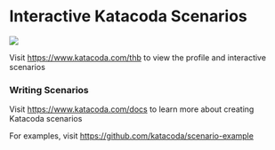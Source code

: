 # Interactive Katacoda Scenarios

[![](http://shields.katacoda.com/katacoda/thb/count.svg)](https://www.katacoda.com/thb "Get your profile on Katacoda.com")

Visit https://www.katacoda.com/thb to view the profile and interactive scenarios

### Writing Scenarios
Visit https://www.katacoda.com/docs to learn more about creating Katacoda scenarios

For examples, visit https://github.com/katacoda/scenario-example
